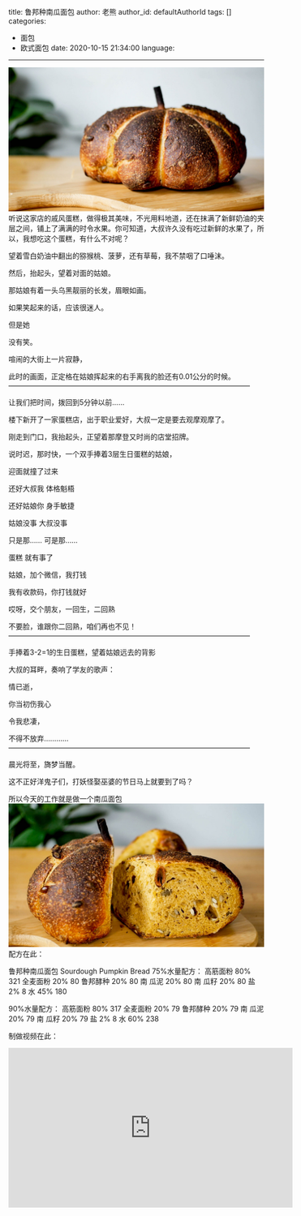 title: 鲁邦种南瓜面包
author: 老熊
author_id: defaultAuthorId
tags: []
categories:
  - 面包
  - 欧式面包
date: 2020-10-15 21:34:00
language:
---
![](/images/pasted-79.jpg)
听说这家店的戚风蛋糕，做得极其美味，不光用料地道，还在抹满了新鲜奶油的夹层之间，铺上了满满的时令水果。你可知道，大叔许久没有吃过新鲜的水果了，所以，我想吃这个蛋糕，有什么不对呢？

望着雪白奶油中翻出的猕猴桃、菠萝，还有草莓，我不禁咽了口唾沫。

然后，抬起头，望着对面的姑娘。


那姑娘有着一头乌黑靓丽的长发，眉眼如画。

如果笑起来的话，应该很迷人。

但是她

没有笑。


喧闹的大街上一片寂静，

此时的画面，正定格在姑娘挥起来的右手离我的脸还有0.01公分的时候。
——————————————————————————————————

让我们把时间，拨回到5分钟以前……

楼下新开了一家蛋糕店，出于职业爱好，大叔一定是要去观摩观摩了。

刚走到门口，我抬起头，正望着那摩登又时尚的店堂招牌。

说时迟，那时快，一个双手捧着3层生日蛋糕的姑娘，

迎面就撞了过来

还好大叔我  体格魁梧

还好姑娘你  身手敏捷

姑娘没事
大叔没事

只是那……
可是那……

蛋糕
就有事了

姑娘，加个微信，我打钱

我有收款码，你打钱就好

哎呀，交个朋友，一回生，二回熟

不要脸，谁跟你二回熟，咱们再也不见！
——————————————————————————————————

手捧着3-2=1的生日蛋糕，望着姑娘远去的背影

大叔的耳畔，奏响了学友的歌声：

情已逝，

你当初伤我心

令我悲凄，

不得不放弃…………
——————————————————————————————————

晨光将至，旖梦当醒。

这不正好洋鬼子们，打妖怪娶巫婆的节日马上就要到了吗？

所以今天的工作就是做一个南瓜面包
![](/images/pasted-81.jpg)
配方在此：

鲁邦种南瓜面包 Sourdough Pumpkin Bread
75%水量配方：
高筋面粉	80%	   321
全麦面粉	20%	   80
鲁邦酵种    20%	   80
南 瓜泥	 20%	80
南 瓜籽     20%	80
盐	      2%	 8
水	      45%	 180

90%水量配方：
高筋面粉	80%	   317
全麦面粉	20%	   79
鲁邦酵种	20%	   79
南 瓜泥	 20%	79
南 瓜籽     20%	79
盐	      2%	 8
水	      60%	 238

制做视频在此：
<iframe width="560" height="315" src="https://www.youtube.com/embed/I0zxG3HMUxU" frameborder="0" allow="accelerometer; autoplay; clipboard-write; encrypted-media; gyroscope; picture-in-picture" allowfullscreen></iframe>